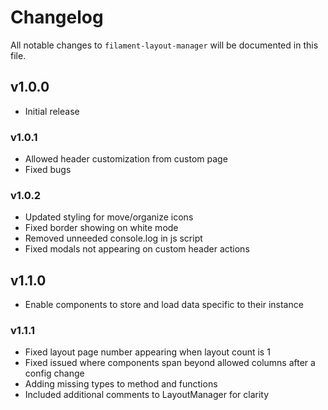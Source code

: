 # Changelog

All notable changes to `filament-layout-manager` will be documented in this file.

## v1.0.0

- Initial release

### v1.0.1
- Allowed header customization from custom page
- Fixed bugs

### v1.0.2
- Updated styling for move/organize icons
- Fixed border showing on white mode
- Removed unneeded console.log in js script
- Fixed modals not appearing on custom header actions

## v1.1.0
- Enable components to store and load data specific to their instance

### v1.1.1
- Fixed layout page number appearing when layout count is 1
- Fixed issued where components span beyond allowed columns after a config change
- Adding missing types to method and functions
- Included additional comments to LayoutManager for clarity
